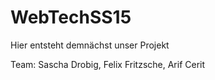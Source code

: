 # WebTechSS15
Hier entsteht demnächst unser Projekt

Team: Sascha Drobig, Felix Fritzsche, Arif Cerit
